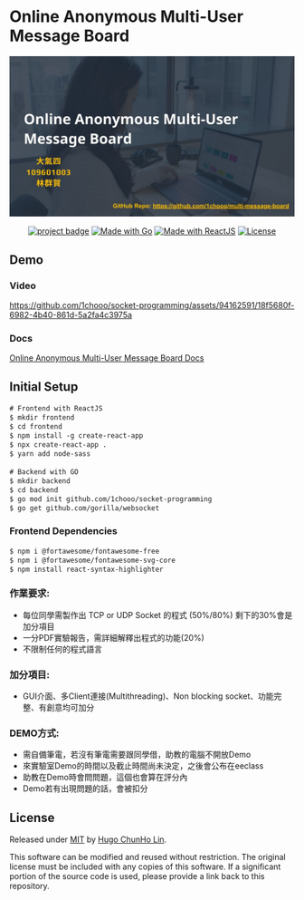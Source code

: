 # Online Anonymous Multi-User Message Board

![](./docs/assets/imgs/1.jpg)

<div align='center'>

[![project badge](https://img.shields.io/badge/1chooo-multi__message__board-informational?style=for-the-badge)](https://github.com/1chooo/multi-message-board)
[![Made with Go](https://img.shields.io/badge/go-v1.21-blue.svg?style=for-the-badge)](https://golang.org "Go to Go homepage")
[![Made with ReactJS](https://img.shields.io/badge/react-v17.0.2-blue.svg?style=for-the-badge)](https://reactjs.org "Go to ReactJS homepage")
[![License](https://img.shields.io/badge/License-MIT-blue?style=for-the-badge)](../LICENSE "Go to license section")

</div>

## Demo

### Video
https://github.com/1chooo/socket-programming/assets/94162591/18f5680f-6982-4b40-861d-5a2fa4c3975a

### Docs

[Online Anonymous Multi-User Message Board Docs](./docs/README.md)

## Initial Setup

```shell
# Frontend with ReactJS
$ mkdir frontend
$ cd frontend
$ npm install -g create-react-app
$ npx create-react-app .
$ yarn add node-sass

# Backend with GO
$ mkdir backend
$ cd backend
$ go mod init github.com/1chooo/socket-programming
$ go get github.com/gorilla/websocket
```

### Frontend Dependencies

```shell
$ npm i @fortawesome/fontawesome-free
$ npm i @fortawesome/fontawesome-svg-core
$ npm install react-syntax-highlighter
```

### 作業要求:
- 每位同學需製作出 TCP or UDP Socket 的程式 (50%/80%) 剩下的30%會是加分項目
- 一分PDF實驗報告，需詳細解釋出程式的功能(20%)
- 不限制任何的程式語言

### 加分項目:
- GUI介面、多Client連接(Multithreading)、Non blocking socket、功能完整、有創意均可加分

### DEMO方式:
- 需自備筆電，若沒有筆電需要跟同學借，助教的電腦不開放Demo
- 來實驗室Demo的時間以及截止時間尚未決定，之後會公布在eeclass
- 助教在Demo時會問問題，這個也會算在評分內
- Demo若有出現問題的話，會被扣分

## License
Released under [MIT](./LICENSE) by [Hugo ChunHo Lin](https://github.com/1chooo).

This software can be modified and reused without restriction.
The original license must be included with any copies of this software.
If a significant portion of the source code is used, please provide a link back to this repository.
